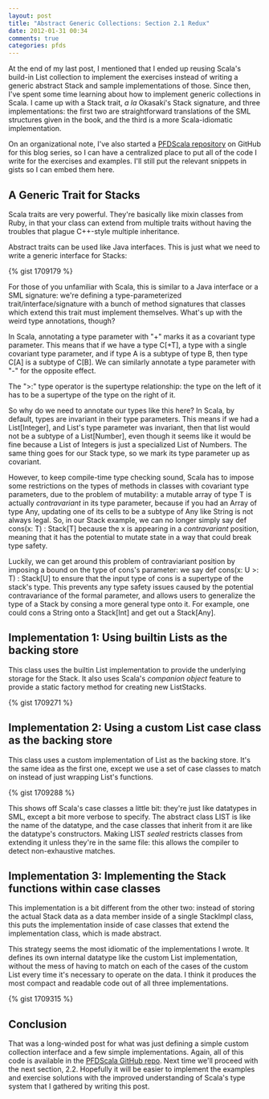 ```yaml
---
layout: post
title: "Abstract Generic Collections: Section 2.1 Redux"
date: 2012-01-31 00:34
comments: true
categories: pfds
---
```

At the end of my last post, I mentioned that I ended up reusing Scala's build-in
List collection to implement the exercises instead of writing a generic abstract
Stack and sample implementations of those. Since then, I've spent some time
learning about how to implement generic collections in Scala. I came up with
a Stack trait, *a la* Okasaki's Stack signature, and three implementations: the
first two are straightforward translations of the SML structures given in the
book, and the third is a more Scala-idiomatic implementation.

On an organizational note, I've also started a
[PFDScala repository](https://github.com/jordanlewis/PFDScala) on GitHub for
this blog series, so I can have a centralized place to put all of the code I
write for the exercises and examples. I'll still put the relevant snippets in
gists so I can embed them here.

A Generic Trait for Stacks
--------------------------
Scala traits are very powerful. They're basically like mixin classes from Ruby,
in that your class can extend from multiple traits without having the troubles
that plague C++-style multiple inheritance.

Abstract traits can be used like Java interfaces. This is just what we need to
write a generic interface for Stacks:

{% gist 1709179 %}

For those of you unfamiliar with Scala, this is similar to a Java interface or
a SML signature: we're defining a type-parameterized trait/interface/signature
with a bunch of method signatures that classes which extend this trait must
implement themselves. What's up with the weird type annotations, though?

In Scala, annotating a type parameter with "+" marks it as a covariant type
parameter. This means that if we have a type C[+T], a type with a single
covariant type parameter, and if type A is a subtype of type B, then type C[A]
is a subtype of C[B]. We can similarly annotate a type parameter with "-" for
the opposite effect.

The ">:" type operator is the supertype relationship: the type on the left of
it has to be a supertype of the type on the right of it.

So why do we need to annotate our types like this here? In Scala, by default,
types are invariant in their type parameters. This means if we had a
List[Integer], and List's type parameter was invariant, then that list would
not be a subtype of a List[Number], even though it seems like it would be fine
because a List of Integers is just a specialized List of Numbers. The same thing
goes for our Stack type, so we mark its type parameter up as covariant.

However, to keep compile-time type checking sound, Scala has to impose some
restrictions on the types of methods in classes with covariant type parameters,
due to the problem of mutability: a mutable array of type T is actually
*contravariant* in its type parameter, because if you had an Array of type
Any, updating one of its cells to be a subtype of Any like String is not always
legal. So, in our Stack example, we can no longer simply say
    def cons(x: T) : Stack[T]
because the x is appearing in a *contravariant* position, meaning that it has
the potential to mutate state in a way that could break type safety.

Luckily, we can get around this problem of contraviariant position by imposing
a bound on the type of cons's parameter: we say
    def cons(x: U >: T) : Stack[U]
to ensure that the input type of cons is a supertype of the stack's type. This
prevents any type safety issues caused by the potential contravariance of the
formal parameter, and allows users to generalize the type of a Stack by consing
a more general type onto it. For example, one could cons a String onto a
Stack[Int] and get out a Stack[Any].


Implementation 1: Using builtin Lists as the backing store
----------------------------------------------------------
This class uses the builtin List implementation to provide the underlying
storage for the Stack. It also uses Scala's *companion object* feature to
provide a static factory method for creating new ListStacks.

{% gist 1709271 %}

Implementation 2: Using a custom List case class as the backing store
---------------------------------------------------------------------
This class uses a custom implementation of List as the backing store. It's the
same idea as the first one, except we use a set of case classes to match on
instead of just wrapping List's functions.

{% gist 1709288 %}

This shows off Scala's case classes a little bit: they're just like datatypes
in SML, except a bit more verbose to specify. The abstract class LIST is like
the name of the datatype, and the case classes that inherit from it are like
the datatype's constructors. Making LIST *sealed* restricts classes from
extending it unless they're in the same file: this allows the compiler to detect
non-exhaustive matches.

Implementation 3: Implementing the Stack functions within case classes
----------------------------------------------------------------------
This implementation is a bit different from the other two: instead of storing
the actual Stack data as a data member inside of a single StackImpl class, this
puts the implementation inside of case classes that extend the implementation
class, which is made abstract.

This strategy seems the most idiomatic of the implementations I wrote. It
defines its own internal datatype like the custom List implementation, without
the mess of having to match on each of the cases of the custom List every time
it's necessary to operate on the data. I think it produces the most compact
and readable code out of all three implementations.

{% gist 1709315 %}

Conclusion
----------
That was a long-winded post for what was just defining a simple custom
collection interface and a few simple implementations. Again, all of this code is available in the
[PFDScala GitHub repo](https://github.com/jordanlewis/PFDScala). Next time
we'll proceed with the next section, 2.2. Hopefully it will be easier to
implement the examples and exercise solutions with the improved understanding
of Scala's type system that I gathered by writing this post.
